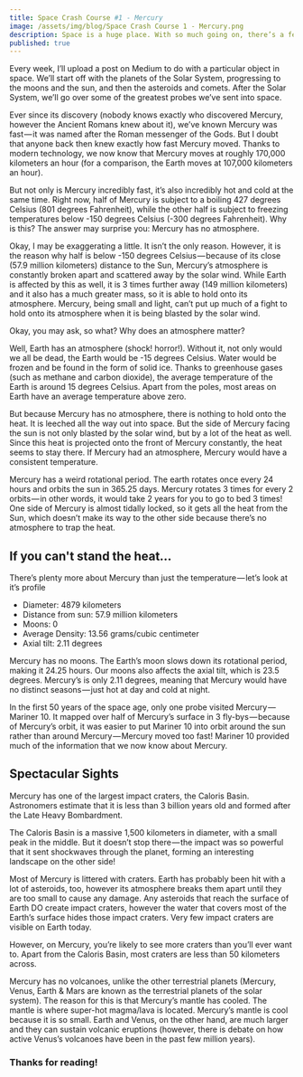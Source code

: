 ```yaml
---
title: Space Crash Course #1 - Mercury
image: /assets/img/blog/Space Crash Course 1 - Mercury.png
description: Space is a huge place. With so much going on, there’s a few people that have trouble with understanding space. If you’re one of those people, have no fear, as help is here! Today we're looking at Mercury!
published: true
---
```


Every week, I’ll upload a post on Medium to do with a particular object in space. We’ll start off with the planets of the Solar System, progressing to the moons and the sun, and then the asteroids and comets. After the Solar System, we’ll go over some of the greatest probes we’ve sent into space.

Ever since its discovery (nobody knows exactly who discovered Mercury, however the Ancient Romans knew about it), we’ve known Mercury was fast — it was named after the Roman messenger of the Gods. But I doubt that anyone back then knew exactly how fast Mercury moved. Thanks to modern technology, we now know that Mercury moves at roughly 170,000 kilometers an hour (for a comparison, the Earth moves at 107,000 kilometers an hour).

But not only is Mercury incredibly fast, it’s also incredibly hot and cold at the same time. Right now, half of Mercury is subject to a boiling 427 degrees Celsius (801 degrees Fahrenheit), while the other half is subject to freezing temperatures below -150 degrees Celsius (-300 degrees Fahrenheit). Why is this? The answer may surprise you: Mercury has no atmosphere.

Okay, I may be exaggerating a little. It isn’t the only reason. However, it is the reason why half is below -150 degrees Celsius — because of its close (57.9 million kilometers) distance to the Sun, Mercury’s atmosphere is constantly broken apart and scattered away by the solar wind. While Earth is affected by this as well, it is 3 times further away (149 million kilometers) and it also has a much greater mass, so it is able to hold onto its atmosphere. Mercury, being small and light, can’t put up much of a fight to hold onto its atmosphere when it is being blasted by the solar wind.

Okay, you may ask, so what? Why does an atmosphere matter?

Well, Earth has an atmosphere (shock! horror!). Without it, not only would we all be dead, the Earth would be -15 degrees Celsius. Water would be frozen and be found in the form of solid ice. Thanks to greenhouse gases (such as methane and carbon dioxide), the average temperature of the Earth is around 15 degrees Celsius. Apart from the poles, most areas on Earth have an average temperature above zero.

But because Mercury has no atmosphere, there is nothing to hold onto the heat. It is leeched all the way out into space. But the side of Mercury facing the sun is not only blasted by the solar wind, but by a lot of the heat as well. Since this heat is projected onto the front of Mercury constantly, the heat seems to stay there. If Mercury had an atmosphere, Mercury would have a consistent temperature.

Mercury has a weird rotational period. The earth rotates once every 24 hours and orbits the sun in 365.25 days. Mercury rotates 3 times for every 2 orbits — in other words, it would take 2 years for you to go to bed 3 times! One side of Mercury is almost tidally locked, so it gets all the heat from the Sun, which doesn’t make its way to the other side because there’s no atmosphere to trap the heat.

## If you can't stand the heat...
There’s plenty more about Mercury than just the temperature — let’s look at it’s profile
* Diameter: 4879 kilometers
* Distance from sun: 57.9 million kilometers
* Moons: 0
* Average Density: 13.56 grams/cubic centimeter
* Axial tilt: 2.11 degrees

Mercury has no moons. The Earth’s moon slows down its rotational period, making it 24.25 hours. Our moons also affects the axial tilt, which is 23.5 degrees. Mercury’s is only 2.11 degrees, meaning that Mercury would have no distinct seasons — just hot at day and cold at night.

In the first 50 years of the space age, only one probe visited Mercury — Mariner 10. It mapped over half of Mercury’s surface in 3 fly-bys — because of Mercury’s orbit, it was easier to put Mariner 10 into orbit around the sun rather than around Mercury — Mercury moved too fast! Mariner 10 provided much of the information that we now know about Mercury.

## Spectacular Sights
Mercury has one of the largest impact craters, the Caloris Basin. Astronomers estimate that it is less than 3 billion years old and formed after the Late Heavy Bombardment.

The Caloris Basin is a massive 1,500 kilometers in diameter, with a small peak in the middle. But it doesn’t stop there — the impact was so powerful that it sent shockwaves through the planet, forming an interesting landscape on the other side!

Most of Mercury is littered with craters. Earth has probably been hit with a lot of asteroids, too, however its atmosphere breaks them apart until they are too small to cause any damage. Any asteroids that reach the surface of Earth DO create impact craters, however the water that covers most of the Earth’s surface hides those impact craters. Very few impact craters are visible on Earth today.

However, on Mercury, you’re likely to see more craters than you’ll ever want to. Apart from the Caloris Basin, most craters are less than 50 kilometers across.

Mercury has no volcanoes, unlike the other terrestrial planets (Mercury, Venus, Earth & Mars are known as the terrestrial planets of the solar system). The reason for this is that Mercury’s mantle has cooled. The mantle is where super-hot magma/lava is located. Mercury’s mantle is cool because it is so small. Earth and Venus, on the other hand, are much larger and they can sustain volcanic eruptions (however, there is debate on how active Venus’s volcanoes have been in the past few million years).

### Thanks for reading!
